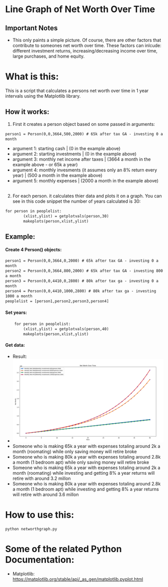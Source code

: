 # Line Graph of Net Worth Over Time

## Important Notes
* This only paints a simple picture. Of course, there are other factors that contribute to someones net worth over time. These factors can inlcude: different investment returns, increasing/decreasing income over time, large purchases, and home equity. 

# What is this:
This is a script that calculates a persons net worth over time in 1 year intervals using the Matplotlib library. 

## How it works:
1. First it creates a person object based on some passed in arguments:
```
person1 = Person(0,0,3664,500,2000) # 65k after tax GA - investing 0 a month
```
* argument 1: starting cash | (0 in the example above)
* argument 2: starting investments | (0 in the example above)
* argument 3: monthly net income after taxes | (3664 a month in the example above - or 65k a year)
* argument 4: monthly invesments (it assumes only an 8% return every year) | (500 a month in the example above)
* argument 5: monthly expenses | (2000 a month in the example above)<br><br>

2. For each person. it calculates thier data and plots it on a graph. You can see in this code snippet the number of years calculated is 30:
```
for person in peoplelist:
        (xlist,ylist) = getplotvals(person,30)
        makeplots(person,xlist,ylist)
```

## Example:
#### Create 4 Person() objects:
```
person1 = Person(0,0,3664,0,2000) # 65k after tax GA - investing 0 a month
person2 = Person(0,0,3664,800,2000) # 65k after tax GA - investing 800 a month
person3 = Person(0,0,4410,0,2800) # 80k after tax ga - investing 0 a month
person4 = Person(0,0,4410,1000,2800) # 80k after tax ga - investing 1000 a month
peoplelist = [person1,person2,person3,person4]
```
#### Set years:
```
    for person in peoplelist:
        (xlist,ylist) = getplotvals(person,40)
        makeplots(person,xlist,ylist)
```
#### Get data:
* Result:
* ![Graph](./images/4_people_graph.png)
* Someone who is making 65k a year with expenses totaling around 2k a month (roomating) while only saving money will retire broke
* Someone who is making 80k a year with expenses totaling around 2.8k a month (1 bedroom apt) while only saving money will retire broke
* Someone who is making 65k a year with expenses totaling around 2k a month (roomating) while investing and getting 8% a year returns will retire with around 3.2 millon
* Someone who is making 80k a year with expenses totaling around 2.8k a month (1 bedroom apt) while investing and getting 8% a year returns will retire with around 3.6 millon
# How to use this:
```
python networthgraph.py
```

# Some of the related Python Documentation:
* Matplotlib:  https://matplotlib.org/stable/api/_as_gen/matplotlib.pyplot.html